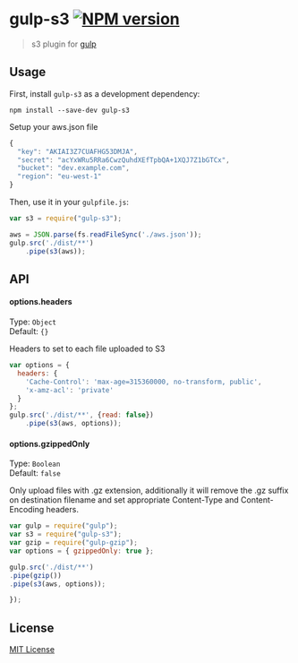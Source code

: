 # gulp-s3 [![NPM version][npm-image]][npm-url]

> s3 plugin for [gulp](https://github.com/wearefractal/gulp)

## Usage

First, install `gulp-s3` as a development dependency:

```shell
npm install --save-dev gulp-s3
```

Setup your aws.json file
```javascript
{
  "key": "AKIAI3Z7CUAFHG53DMJA",
  "secret": "acYxWRu5RRa6CwzQuhdXEfTpbQA+1XQJ7Z1bGTCx",
  "bucket": "dev.example.com",
  "region": "eu-west-1"
}
```

Then, use it in your `gulpfile.js`:
```javascript
var s3 = require("gulp-s3");

aws = JSON.parse(fs.readFileSync('./aws.json'));
gulp.src('./dist/**')
    .pipe(s3(aws));
```

## API


#### options.headers

Type: `Object`          
Default: `{}`

Headers to set to each file uploaded to S3

```javascript
var options = { 
  headers: {
    'Cache-Control': 'max-age=315360000, no-transform, public',
    'x-amz-acl': 'private'
  } 
};
gulp.src('./dist/**', {read: false})
    .pipe(s3(aws, options));
```

#### options.gzippedOnly

Type: `Boolean`          
Default: `false`

Only upload files with .gz extension, additionally it will remove the .gz suffix on destination filename and set appropriate Content-Type and Content-Encoding headers.

```javascript
var gulp = require("gulp");
var s3 = require("gulp-s3");
var gzip = require("gulp-gzip");
var options = { gzippedOnly: true };

gulp.src('./dist/**')
.pipe(gzip())
.pipe(s3(aws, options));

});
```

## License

[MIT License](http://en.wikipedia.org/wiki/MIT_License)

[npm-url]: https://npmjs.org/package/gulp-s3
[npm-image]: https://badge.fury.io/js/gulp-s3.png
